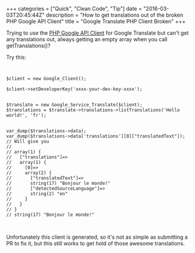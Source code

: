 +++
categories = ["Quick", "Clean Code", "Tip"]
date = "2016-03-03T20:45:44Z"
description = "How to get translations out of the broken PHP Google API Client"
title = "Google Translate PHP Client Broken"
+++

Trying to use the
[PHP Google API Client](https://github.com/google/google-api-php-client)
for Google Translate but can't get any translations out, always getting
an empty array when you call getTranslations()?

Try this:

<pre class="code">
<code class="php">

$client = new Google_Client();

$client->setDeveloperKey('xxxx-your-dev-key-xxxx');


$translate = new Google_Service_Translate($client);
$translations = $translate->translations->listTranslations('Hello world!', 'fr');


var_dump($translations->data);
var_dump($translations->data['translations'][0]["translatedText"]);
// Will give you
//
// array(1) {
//   ["translations"]=>
//   array(1) {
//     [0]=>
//     array(2) {
//       ["translatedText"]=>
//       string(17) "Bonjour le monde!"
//       ["detectedSourceLanguage"]=>
//       string(2) "en"
//     }
//   }
// }
// string(17) "Bonjour le monde!"

</code>
</pre>

Unfortunately this client is generated, so it's not as simple as
submitting a PR to fix it, but this still works to get hold of those
awesome translations.
